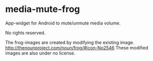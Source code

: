media-mute-frog
===============

App-widget for Android to mute/unmute media volume.

No rights reserved.

The frog-images are created by modifying the existing image.
http://thenounproject.com/noun/frog/#icon-No2546
These modified images are also under no license.

